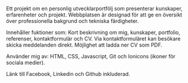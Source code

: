 Ett projekt om en personlig utvecklarportfölj som presenterar kunskaper, erfarenheter och projekt. Webbplatsen är designad för att ge en översikt över professionella bakgrund och  tekniska färdigheter.

Innehåller fuktioner som:
Kort beskrivning om mig, kunskaper, portfolio, referenser, kontaktformulär och CV. 
Via kontaktformuläret kan besökare skicka meddelanden direkt. Möjlighet att ladda ner CV som PDF. 

Använder mig av:
HTML, CSS, Javascript, Git och Ionicons (ikoner för sociala medier).


Länk till Facebook, Linkedin och Github inkluderad. 
